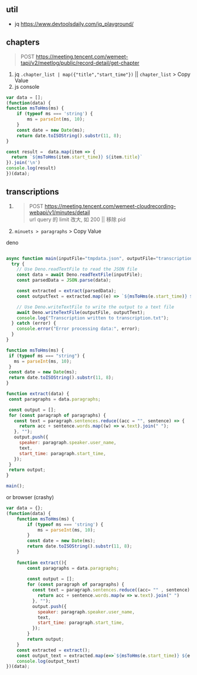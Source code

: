 ## util

- jq https://www.devtoolsdaily.com/jq_playground/

## chapters

> POST https://meeting.tencent.com/wemeet-tapi/v2/meetlog/public/record-detail/get-chapter

1. jq `.chapter_list | map({"title","start_time"})` || `chapter_list` > Copy Value
2. js console

```js
var data = [];
(function(data) {
function msToHms(ms) {
    if (typeof ms === 'string') {
        ms = parseInt(ms, 10);
    }
    const date = new Date(ms);
    return date.toISOString().substr(11, 8);
}

const result =  data.map(item => {
  return `${msToHms(item.start_time)} ${item.title}`
}).join('\n')
console.log(result)
})(data);
```
## transcriptions

1.  > POST https://meeting.tencent.com/wemeet-cloudrecording-webapi/v1/minutes/detail  
    > url query 的 limit 改大, 如 200 || 移除 pid
2.  `minuets > paragraphs` > Copy Value

deno

```js

async function main(inputFile="tmpdata.json", outputFile="transcription.txt") {
  try {
    // Use Deno.readTextFile to read the JSON file
    const data = await Deno.readTextFile(inputFile);
    const parsedData = JSON.parse(data);

    const extracted = extract(parsedData);
    const outputText = extracted.map((e) => `${msToHms(e.start_time)} ${e.speaker}\n${e.text}`).join("\n\n");

    // Use Deno.writeTextFile to write the output to a text file
    await Deno.writeTextFile(outputFile, outputText);
    console.log("Transcription written to transcription.txt");
  } catch (error) {
    console.error("Error processing data:", error);
  }
}

function msToHms(ms) {
 if (typeof ms === "string") {
   ms = parseInt(ms, 10);
 }
 const date = new Date(ms);
 return date.toISOString().substr(11, 8);
}

function extract(data) {
 const paragraphs = data.paragraphs;

 const output = [];
 for (const paragraph of paragraphs) {
   const text = paragraph.sentences.reduce((acc = "", sentence) => {
     return acc + sentence.words.map((w) => w.text).join(" ");
   }, "");
   output.push({
     speaker: paragraph.speaker.user_name,
     text,
     start_time: paragraph.start_time,
   });
 }
 return output;
}

main();

```

or browser (crashy)

```js
var data = {};
(function(data) {
    function msToHms(ms) {
        if (typeof ms === 'string') {
            ms = parseInt(ms, 10);
        }
        const date = new Date(ms);
        return date.toISOString().substr(11, 8);
    }
    
    function extract(){
        const paragraphs = data.paragraphs;
        
        const output = [];
        for (const paragraph of paragraphs) {
          const text = paragraph.sentences.reduce((acc= "" , sentence) => {
            return acc + sentence.words.map(w => w.text).join(" ")
          }, "");
          output.push({
            speaker: paragraph.speaker.user_name,
            text,
            start_time: paragraph.start_time,
          });
        }
        return output;
    }
    const extracted = extract();
    const output_text = extracted.map(e=>`${msToHms(e.start_time)} ${e.speaker}\n${e.text}`).join(`\n\n`)
    console.log(output_text)
})(data);

```
